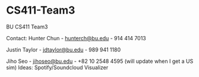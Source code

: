 # CS411-Team3
BU CS411 Team3

Contact:
Hunter Chun - hunterch@bu.edu - 914 414 7013

Justin Taylor - jdtaylor@bu.edu - 989 941 1180

Jiho Seo - jihoseo@bu.edu - +82 10 2548 4595 (will update when I get a US sim)
Ideas:
Spotify/Soundcloud Visualizer
